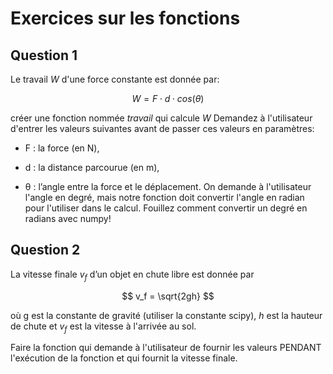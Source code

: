 # Exercices sur les fonctions

## Question 1

Le travail $W$ d'une force constante est donnée par:

$$
W = F \cdot d \cdot cos(\theta)
$$

créer une fonction nommée *travail* qui calcule *W*
Demandez à l'utilisateur d'entrer les valeurs suivantes avant de passer ces valeurs en paramètres:

- F : la force (en N),

- d : la distance parcourue (en m),

- θ : l’angle entre la force et le déplacement. On demande à l'utilisateur l'angle en degré, mais notre fonction doit convertir l'angle en radian pour l'utiliser dans le calcul. Fouillez comment convertir un degré en radians avec numpy!



## Question 2

La vitesse finale $v_f$ d’un objet en chute libre est donnée par

$$
v_f = \sqrt{2gh}
$$

où g est la constante de gravité (utiliser la constante scipy), $h$ est la hauteur de chute et $v_f$ est la vitesse à l'arrivée au sol.

Faire la fonction qui demande à l'utilisateur de fournir les valeurs PENDANT l'exécution de la fonction et qui fournit la vitesse finale.